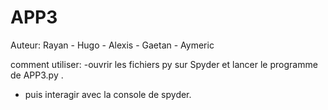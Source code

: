 # APP3

Auteur: Rayan - Hugo - Alexis - Gaetan - Aymeric

comment utiliser:
-ouvrir les fichiers py sur Spyder et lancer le programme de APP3.py .
- puis interagir avec la console de spyder.
